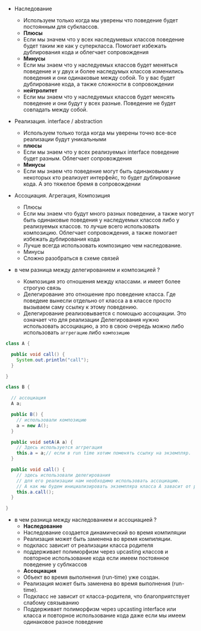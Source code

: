 - Наследование
    - Используем только когда мы уверены что поведение будет постоянным для субклассов.
    - **Плюсы**
    - Если мы значем что у всех наследумевых классов поведение будет таким же как у суперкласса. Помогает избежать
      дублирования кода и облегчает сопровождения
    - **Минусы**
    - Если мы знаем что у наследуемых классов будет меняться поведение и у двух и более наследумых классов изменились
      поведения и они одинаковые между собой. То у вас будет дублирование кода, а также сложности в сопровождении
    - **нейтролитет**
    - Если мы знаем что у наследуемых классов будет менсять поведение и они будут у всех разные. Поведение не будет
      совпадать между собой.
- Реализация. interface / abstraction
    - Используем только тогда когда мы уверены точно все-все реализации будут уникальными
    - **плюсы**
    - Если мы знаем что у всех реализуемых interface поведение будет разным. Облегчает сопровождения
    - **Минусы**
    - Если мы знаем что поведение могут быть одинаковыми у некоторых кто реализует интерфейс, то будет дублирование
      кода. А это тяжелое бремя в сопровождении

- Ассоциация. Агрегация, Композиция
    - Плюсы
    - Если мы знаем что будут много разных поведении, а также могут быть одинаковые поведения у наследуемых классов либо
      у реализуемых классов. то лучше всего использовать композицию. Облегчает сопровождения, а также помогает избежать
      дублирования кода
    - Лучше всегда использовать композицию чем наследование.
    - Минусы
    - Сложно разобраться в схеме связей


- в чем разница между делегированием и композицией ?
    - Композиция это отношения между классами. и имеет более строгую связь
    - Делегирование это отношение про поведение класса. Где поведеие вынесли отдельно от класса а в классе просто
      вызываем саму ссылку к этому поведению.
    - Делегирование реализовывается с помощью ассоциации. Это означает что для реализации Делегирования нужно
      использовать ассоциацию, а это в свою очередь можно либо использовать `аггрегацию` либо `композицию`

```java
class A {

  public void call() {
    System.out.println("call");
  }

}

class B {

  // ассоциация
  A a;

  public B() {
    // использовали композицию
    a = new A();
  }

  public void setA(A a) {
    // Здесь используется аггрегация
    this.a = a;// если в run time хотим поменять ссылку на экземпляр. 
  }

  public void call() {
    // здесь использовали делегирования
    // для его реализации нам необходимо использовать ассоциацию. 
    // А как мы будем инициализировать экземпляра класса А завасит от реализации либо агрегация, либо ассоциация.  
    this.a.call();
  }

}
```



- в чем разница между наследованием и ассоциацией ?
    - **Наследование**
    - Наследование создается динамический во время компиляции
    - Реализация может быть заменена во время компиляции.
    - подкласс зависит от реализации класса родителя
    - поддерживает полиморфизм через upcasting классов и повторное использование кода если имеем постоянное поведение у
      сублкассов
    - **Ассоциация**
    - Объект во время выполнения (run-time) уже создан.
    - Реализация может быть заменена во время выполнения (run-time).
    - Подкласс не зависит от класса-родителя, что благоприятствует слабому связыванию
    - Поддерживает полиморфизм через upcasting interface или класса и повторное использование кода даже если мы имеем
      одинаковое разное поведение 

